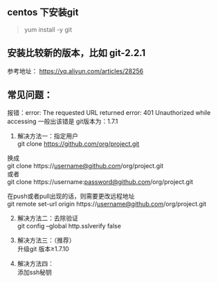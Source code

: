 
centos 下安装git
--------------
> yum install -y git  
  
  
安装比较新的版本，比如 git-2.2.1  
--------------
参考地址：
https://yq.aliyun.com/articles/28256




常见问题：
---------------
报错：error: The requested URL returned error: 401 Unauthorized while accessing
一般出该错是 git版本为：1.7.1
  
1) 解决方法一：指定用户  
git clone https://github.com/org/project.git  
  
换成  
git clone https://username@github.com/org/project.git  
或者  
git clone https://username:password@github.com/org/project.git  
  
在push或者pull出现的话，则需要更改远程地址  
git remote set-url origin https://username@github.com/org/project.git  
  

2) 解决方法二：去除验证  
git config –global http.sslverify false  
  

3) 解决方法三：（推荐）  
升级git 版本≥1.7.10  
  

4) 解决方法四：  
添加ssh秘钥  
  

  

